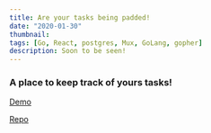 ```yaml
---
title: Are your tasks being padded!
date: "2020-01-30"
thumbnail:
tags: [Go, React, postgres, Mux, GoLang, gopher]
description: Soon to be seen!
---
```


<div>
  <h3>
    A place to keep track of yours tasks!
  </h3>
  <p>
    
  </p>
  <p>
    <a href='https://taskpadbackend.herokuapp.com/' target="_blank">
      Demo
    </a>
  </p>
  <p>
    <a href='https://github.com/Midlu/TaskPad/' target="_blank">
    Repo
    </a>
  </p>
</div>
